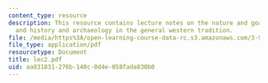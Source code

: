 ```yaml
---
content_type: resource
description: This resource contains lecture notes on the nature and goals of archeology,
  and history and archaeology in the general western tradition.
file: /media/https%3A/open-learning-course-data-rc.s3.amazonaws.com/3-986-the-human-past-introduction-to-archaeology-fall-2006/aa831831276b140c0d4e058fada830b0_lec2.pdf
file_type: application/pdf
resourcetype: Document
title: lec2.pdf
uid: aa831831-276b-140c-0d4e-058fada830b0
---
```

